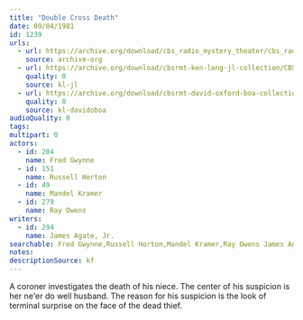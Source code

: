 ```yaml
---
title: "Double Cross Death"
date: 09/04/1981
id: 1239
urls: 
  - url: https://archive.org/download/cbs_radio_mystery_theater/cbs_radio_mystery_theater-1201-1250.zip/cbs_radio_mystery_theater-1201-1250%2Fcbsrmt_1239_double_cross_death.mp3
    source: archive-org
  - url: https://archive.org/download/cbsrmt-ken-long-jl-collection/CBSRMT - 810904 1239 Doublecross Death_jl.mp3
    quality: 0
    source: kl-jl
  - url: https://archive.org/download/cbsrmt-david-oxford-boa-collection/CBSRMT-810904-1239-Doublecross-Death-(128-44)_KQV-{BoA}.mp3
    quality: 0
    source: kl-davidoboa
audioQuality: 0
tags: 
multipart: 0
actors:  
  - id: 204
    name: Fred Gwynne  
  - id: 151
    name: Russell Horton  
  - id: 49
    name: Mandel Kramer  
  - id: 279
    name: Ray Owens
writers:  
  - id: 294
    name: James Agate, Jr.
searchable: Fred Gwynne,Russell Horton,Mandel Kramer,Ray Owens James Agate, Jr.
notes: 
descriptionSource: kf
---
```

A coroner investigates the death of his niece. The center of his suspicion is her ne'er do well husband. The reason for his suspicion is the look of terminal surprise on the face of the dead thief.